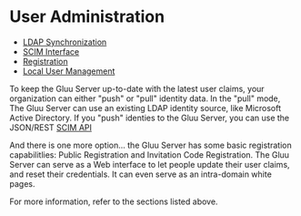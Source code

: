# User Administration 

- [LDAP Synchronization](./ldap-sync.md)
- [SCIM Interface](./scim.md)
- [Registration](./registration.md)
- [Local User Management](./local-user-mgt.md)

To keep the Gluu Server up-to-date with the latest user claims, your organization can either "push" or "pull" identity data. In the "pull" mode, The Gluu Server can use an existing LDAP identity source, like Microsoft Active Directory. If you "push" identies to the Gluu Server, you can use the JSON/REST [SCIM API](http://www.simplecloud.info)

And there is one more option... the Gluu Server has some basic registration capabilitlies: Public Registration and Invitation Code Registration. The Gluu Server can serve as a Web interface to let people update their user claims, and reset their credentials. It can even serve as an intra-domain white pages.

For more information, refer to the sections listed above.

